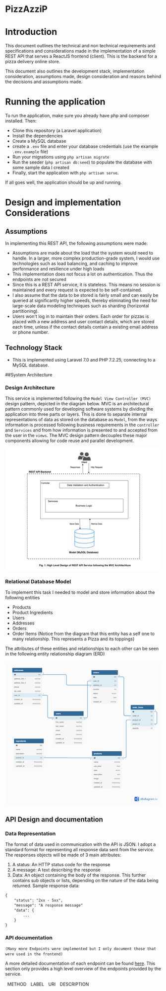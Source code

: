 # PizzAzziP 


# Introduction
This document outlines the technical and non technical requirements and specifications and considerations made in the implementation
 of a simple REST API that serves a ReactJS frontend (client). This is the backend for a pizza delivery online store. 

This document also outlines the development stack, implementation consideration, assumptions made, design consideration and reasons behind the decisions and assumptions made.

# Running the application
To run the application, make sure you already have php and composer installed. Then:
- Clone this repository (a Laravel application) 
- Install the dependencies
- Create a MySQL database
- create a `.env` file and enter your database credentials (use the example `.env.example` file)
- Run your migrations using `php artisan migrate`
- Run the seeder (`php artisan db:seed`) to populate the database with some sample data I created
- Finally, start the application with `php artisan serve`. 

If all goes well, the application should be up and running.

# Design and implementation Considerations

## Assumptions
In implementing this REST API, the following assumptions were made:

- Assumptions are made about the load that the system would need to handle. In a
  larger, more complex production-grade system, I would use technologies such as
  load balancing, and caching to improve performance and resilience under high
  loads
- This implementation does not focus a lot on authentication. Thus the endpoints are not secured
- Since this is a REST API service, it is stateless. This means no session is
  maintained and every request is expected to be self-contained.
- I also assume that the data to be stored is fairly small and can easily be queried at
  significantly higher speeds, thereby eliminating the need for large-scale data
  modeling techniques such as sharding (horizontal partitioning).
- Users won't log in to maintain their orders. Each order for pizzas is placed with a new address and user contact details, which are stored each time, unless if the contact details contain a existing email address or phone number.


## Technology Stack
- This is implemented using Laravel 7.0 and PHP 7.2.25, connecting to a MySQL database.

##System Architecture


### Design Architecture
 This service is implemented following the `Model View Controller (MVC)` design
 pattern, depicted in the diagram below. MVC is an architectural pattern commonly used
 for developing software systems by dividing the application into three
 parts or layers. This is done to separate internal representations of data as stored on the
 database as `Model`, from the ways information is processed following business
 requirements in the `controller` and `Services` and from how information is presented to and accepted
 from the user in the `views`. The MVC design pattern decouples these major components
 allowing for code reuse and parallel development.
 
 ![MVC Design Architecture Diagram](./docs/Architecture-Diagram.png)

### Relational Database Model
To implement this task I needed to  model and store information about the following entities
 - Products
 - Product Ingredients
 - Users
 - Addresses
 - Orders
 - Order Items (Notice from the diagram that this entity has a self one to many relationship. This represents a Pizza and its toppings)

 The attributes of these entities and relationships to each other can be seen in the following entity relationship diagram (ERD)

 ![ERD for PizzAzziP](./docs/Pizzazzip-ERD.png)


## API Design and documentation
### Data Representation
The format of data used in communication with the API is JSON.
I adopt a standard format for representing all response data sent from the service.
The responses objects will be made of 3 main attributes:
1. A status: An HTTP status code for the response
2. A message: A text describing the response
3. Data: An object containing the body of the response. This further contains
sub objects or lists, depending on the nature of the data being returned.
Sample response data:

```
{
    "status": "2xx - 5xx",
    "message": "A response message"
    "data": {
        ...
    }
}
```
### API documentation 
`(Many more Endpoints were implemented but I only document those that were used in the frontend)`

A more detailed documentation of each endpoint can be found [here](https://documenter.getpostman.com/view/10717842/Szt8eVsN).
This section only provides a high level overview of the endpoints provided by the
service. 

<table>
    <thead>
        <tr>
            <td>METHOD</td>
            <td>LABEL</td>
            <td>URI</td>
            <td>DESCRIPTION</td>
        </tr>
    </thead>
    
</table>

